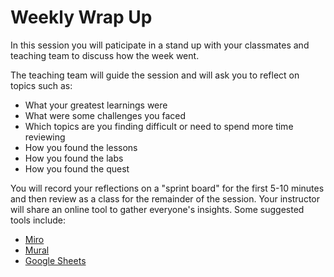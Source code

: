 # Weekly Wrap Up

In this session you will paticipate in a stand up with your classmates and teaching team to discuss how the week went.

The teaching team will guide the session and will ask you to reflect on topics such as:

- What your greatest learnings were
- What were some challenges you faced
- Which topics are you finding difficult or need to spend more time reviewing
- How you found the lessons
- How you found the labs
- How you found the quest

You will record your reflections on a "sprint board" for the first 5-10 minutes and then review as a class for the remainder of the session. Your instructor will share an online tool to gather everyone's insights. Some suggested tools include:

- [Miro](https://miro.com/app/)
- [Mural](https://www.mural.co/)
- [Google Sheets](https://www.google.com/sheets/about/)